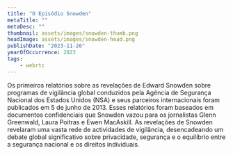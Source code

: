 ```yaml
---
title: "O Episódio Snowden"
metaTitle: ""
metaDesc: ""
thumbnail: assets/images/snowden-thumb.png 
headImage: assets/images/snowden-head.png
publishDate: "2023-11-26"
yearOfOccurrence: 2023
tags:
    - webrtc
---
```


Os primeiros relatórios sobre as revelações de Edward Snowden sobre programas de vigilância global conduzidos pela Agência de Segurança Nacional dos Estados Unidos (NSA) e seus parceiros internacionais foram publicados em 5 de junho de 2013. Esses relatórios foram baseados em documentos confidenciais que Snowden vazou para os jornalistas Glenn Greenwald, Laura Poitras e Ewen MacAskill. As revelações de Snowden revelaram uma vasta rede de actividades de vigilância, desencadeando um debate global significativo sobre privacidade, segurança e o equilíbrio entre a segurança nacional e os direitos individuais.